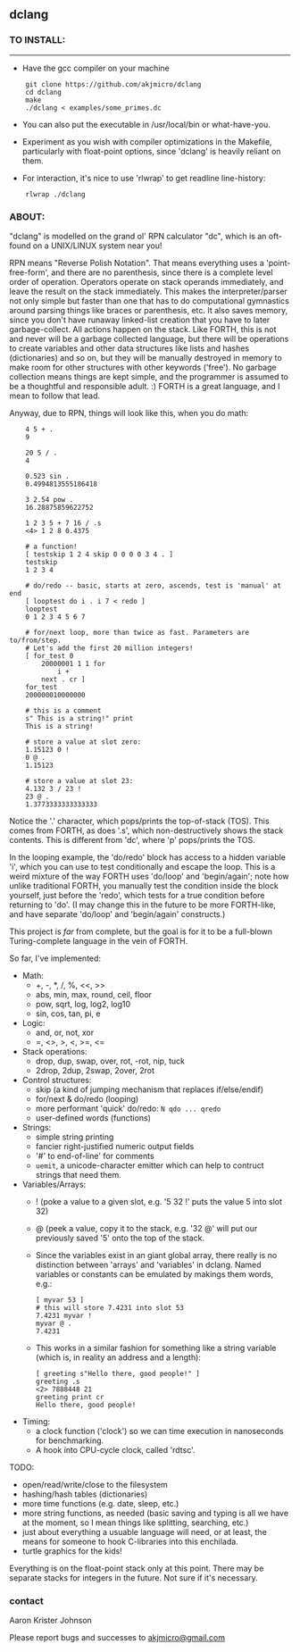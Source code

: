 ## dclang

### TO INSTALL:
____________

* Have the gcc compiler on your machine

```
    git clone https://github.com/akjmicro/dclang
    cd dclang
    make
    ./dclang < examples/some_primes.dc
```

* You can also put the executable in /usr/local/bin or what-have-you.

* Experiment as you wish with compiler optimizations in the Makefile,
  particularly with float-point options, since 'dclang' is heavily
  reliant on them.

* For interaction, it's nice to use 'rlwrap' to get readline line-history:

```
    rlwrap ./dclang
```

### ABOUT:

"dclang" is modelled on the grand ol' RPN calculator "dc", which is an
oft-found on a UNIX/LINUX system near you!

RPN means "Reverse Polish Notation".  That means everything uses a
'point-free-form', and there are no parenthesis, since there is a complete
level order of operation.  Operators operate on stack operands immediately,
and leave the result on the stack immediately.  This makes the
interpreter/parser not only simple but faster than one that has to do
computational gymnastics around parsing things like braces or parenthesis,
etc.  It also saves memory, since you don't have runaway linked-list
creation that you have to later garbage-collect.  All actions happen on the
stack.  Like FORTH, this is not and never will be a garbage collected
language, but there will be operations to create variables and other data
structures like lists and hashes (dictionaries) and so on, but they will be
manually destroyed in memory to make room for other structures with other
keywords ('free').  No garbage collection means things are kept simple, and
the programmer is assumed to be a thoughtful and responsible adult.  :)
FORTH is a great language, and I mean to follow that lead.

Anyway, due to RPN, things will look like this, when you do math:

```
    4 5 + .
    9
    
    20 5 / .
    4

    0.523 sin .
    0.4994813555186418

    3 2.54 pow .
    16.28875859622752

    1 2 3 5 + 7 16 / .s
    <4> 1 2 8 0.4375 

    # a function!
    [ testskip 1 2 4 skip 0 0 0 0 3 4 . ]
    testskip
    1 2 3 4

    # do/redo -- basic, starts at zero, ascends, test is 'manual' at end
    [ looptest do i . i 7 < redo ]
    looptest
    0 1 2 3 4 5 6 7

    # for/next loop, more than twice as fast. Parameters are to/from/step.
    # Let's add the first 20 million integers!
    [ for_test 0
        20000001 1 1 for
            i +
        next . cr ]
    for_test
    200000010000000

    # this is a comment
    s" This is a string!" print
    This is a string!

    # store a value at slot zero:
    1.15123 0 !
    0 @ .
    1.15123

    # store a value at slot 23:
    4.132 3 / 23 !
    23 @ .
    1.3773333333333333

```

Notice the '.' character, which pops/prints the top-of-stack (TOS). This comes
from FORTH, as does '.s', which non-destructively shows the stack contents.
This is different from 'dc', where 'p' pops/prints the TOS.

In the looping example, the 'do/redo' block has access to a hidden variable
'i', which you can use to test conditionally and escape the loop.  This is a
weird mixture of the way FORTH uses 'do/loop' and 'begin/again'; note how
unlike traditional FORTH, you manually test the condition inside the block
yourself, just before the 'redo', which tests for a true condition before
returning to 'do'.  (I may change this in the future to be more FORTH-like,
and have separate 'do/loop' and 'begin/again' constructs.)

This project is *far* from complete, but the goal is for it to be a full-blown
Turing-complete language in the vein of FORTH.

So far, I've implemented:

  * Math:
    * +, -, *, /, %, <<, >>
    * abs, min, max, round, ceil, floor
    * pow, sqrt, log, log2, log10
    * sin, cos, tan, pi, e
  * Logic:
    * and, or, not, xor
    * =, <>, >, <, >=, <= 
  * Stack operations:
    * drop, dup, swap, over, rot, -rot, nip, tuck
    * 2drop, 2dup, 2swap, 2over, 2rot  
  * Control structures:
    * skip (a kind of jumping mechanism that replaces if/else/endif)
    * for/next & do/redo (looping)
    * more performant 'quick' do/redo: `N qdo ... qredo`
    * user-defined words (functions)
  * Strings:
    * simple string printing 
    * fancier right-justified numeric output fields
    * '#' to end-of-line' for comments
    * `uemit`, a unicode-character emitter which can help to contruct
    strings that need them.
  * Variables/Arrays:
    * ! (poke a value to a given slot, e.g. '5 32 !' puts the value 5
    into slot 32)
    * @ (peek a value, copy it to the stack, e.g. '32 @' will put our
    previously saved '5' onto the top of the stack.
    * Since the variables exist in an giant global array, there really is 
    no distinction between 'arrays' and 'variables' in dclang. Named
    variables or constants can be emulated by makings them words, e.g.:
        ```
        [ myvar 53 ]
        # this will store 7.4231 into slot 53
        7.4231 myvar !
        myvar @ .
        7.4231 
        ```

    * This works in a similar fashion for something like a string variable
    (which is, in reality an address and a length):

        ```
        [ greeting s"Hello there, good people!" ]
        greeting .s
        <2> 7888448 21
        greeting print cr
        Hello there, good people!
        ```
  * Timing:
    * a clock function ('clock') so we can time execution in nanoseconds 
    for benchmarking.
    * A hook into CPU-cycle clock, called 'rdtsc'.
  
TODO:

  * open/read/write/close to the filesystem
  * hashing/hash tables (dictionaries)
  * more time functions (e.g. date, sleep, etc.)
  * more string functions, as needed (basic saving and typing is all we have
  at the moment, so I mean things like splitting, searching, etc.)
  * just about everything a usuable language will need, or at least, the
  means for someone to hook C-libraries into this enchilada.
  * turtle graphics for the kids!

Everything is on the float-point stack only at this point. There may be
separate stacks for integers in the future. Not sure if it's necessary.

### contact

Aaron Krister Johnson

Please report bugs and successes to akjmicro@gmail.com
